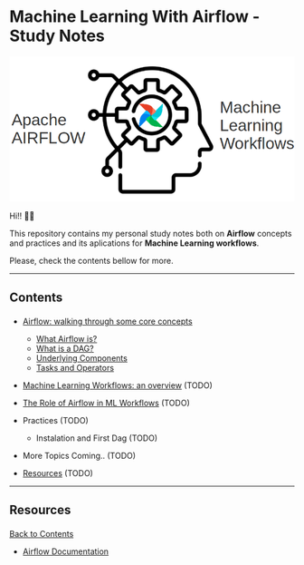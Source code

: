 # Machine Learning With Airflow - Study Notes

<p align="center">
  <img src="./images/banner.png" >
</p>

Hi!! :raising_hand_man:

This repository contains my personal study notes both on **Airflow** concepts and practices and its aplications for **Machine Learning workflows**.

Please, check the contents bellow for more.


---
## Contents <p id="contents"></p>
- <a href="https://github.com/KattsonBastos/ml-with-airflow/blob/main/study-notes/01_core_concepts.md#core_concepts">Airflow: walking through some core concepts</a>
    - <a href="https://github.com/KattsonBastos/ml-with-airflow/blob/main/study-notes/01_core_concepts.md#a1">What Airflow is?</a>
    - <a href="https://github.com/KattsonBastos/ml-with-airflow/blob/main/study-notes/01_core_concepts.md#a2">What is a DAG?</a>
    - <a href="https://github.com/KattsonBastos/ml-with-airflow/blob/main/study-notes/01_core_concepts.md#a3">Underlying Components</a>
    - <a href="https://github.com/KattsonBastos/ml-with-airflow/blob/main/study-notes/01_core_concepts.md#a4">Tasks and Operators</a>

- <a href="https://github.com/KattsonBastos/ml-with-airflow/blob/main/study-notes/02_ml_workflows.md#ml_workflow">Machine Learning Workflows: an overview</a> (TODO)

- <a href="https://github.com/KattsonBastos/ml-with-airflow/blob/main/study-notes/03_airflow_in_ml.md#airflow_ml">The Role of Airflow in ML Workflows</a> (TODO)

- Practices (TODO)
    - Instalation and First Dag (TODO)


- More Topics Coming.. (TODO)

- <a href="#resources">Resources</a> (TODO)


---
## Resources<p id="resources"></p>
<a href="#contents">Back to Contents</a>

- <a href="https://airflow.apache.org/docs/">Airflow Documentation</a> 
